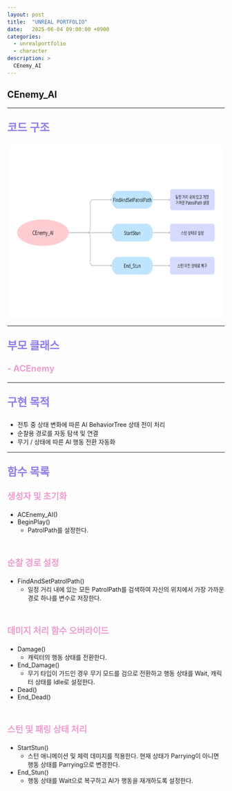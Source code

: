 ```yaml
---
layout: post
title:  "UNREAL PORTFOLIO"
date:   2025-06-04 09:00:00 +0900
categories:
  - unrealportfolio
  - character
description: >
  CEnemy_AI
---
```

## CEnemy_AI

---

<p style = "color:#8f7cee; font-size:25px; font-weight:bold">
코드 구조
</p>

<img src = "/assets/img/unrealportfolio/CEnemy_AI.png" width = "1000" height = "400">

---

<p style = "color:#8f7cee; font-size:25px; font-weight:bold">
부모 클래스
</p>

<p style = "color:#ed9ece; font-size:20px; font-weight:bold">
- ACEnemy
</p>

---

<p style = "color:#8f7cee; font-size:25px; font-weight:bold">
구현 목적
</p>

- 전투 중 상태 변화에 따른 AI BehaviorTree 상태 전이 처리
- 순찰용 경로를 자동 탐색 및 연결
- 무기 / 상태에 따른 AI 행동 전환 자동화

---

<p style = "color:#8f7cee; font-size:25px; font-weight:bold">
함수 목록
</p>

<p style = "color:#ed9ece; font-size:20px; font-weight:bold">
생성자 및 초기화 
</p>

- ACEnemy_AI()
- BeginPlay()
  - PatrolPath를 설정한다.

<br/>

<p style = "color:#ed9ece; font-size:20px; font-weight:bold">
순찰 경로 설정
</p>

- FindAndSetPatrolPath()
  - 일정 거리 내에 있는 모든 PatrolPath를 검색하여 자신의 위치에서 가장 가까운 경로 하나를 변수로 저장한다. 

<br/>

<p style = "color:#ed9ece; font-size:20px; font-weight:bold">
데미지 처리 함수 오버라이드
</p>

- Damage()
  - 캐릭터의 행동 상태를 전환한다.
- End_Damage()
  - 무기 타입이 가드인 경우 무기 모드를 검으로 전환하고 행동 상태를 Wait, 캐릭터 상태를 Idle로 설정한다.
- Dead()
- End_Dead()

<br/>

<p style = "color:#ed9ece; font-size:20px; font-weight:bold">
스턴 및 패링 상태 처리
</p>

- StartStun()
  - 스턴 애니메이션 및 체력 데미지를 적용한다. 현재 상태가 Parrying이 아니면 행동 상태를 Parrying으로 변경한다.
- End_Stun()
  - 행동 상태를 Wait으로 복구하고 AI가 행동을 재개하도록 설정한다.